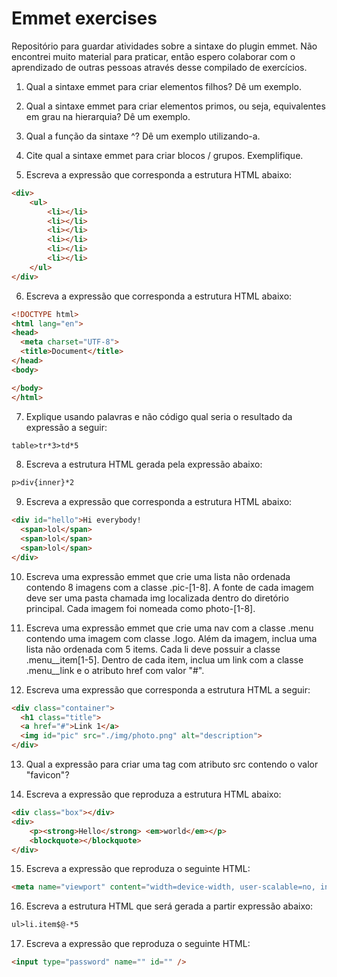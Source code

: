 # Emmet exercises  
Repositório para guardar atividades sobre a sintaxe do plugin emmet. Não encontrei muito material para praticar, então espero colaborar com o aprendizado de outras pessoas através desse compilado de exercícios.

1) Qual a sintaxe emmet para criar elementos filhos? Dê um exemplo.

2) Qual a sintaxe emmet para criar elementos primos, ou seja, equivalentes em grau na hierarquia? Dê um exemplo.

3) Qual a função da sintaxe ^? Dê um exemplo utilizando-a.

4) Cite qual a sintaxe emmet para criar blocos / grupos. Exemplifique.

5) Escreva a expressão que corresponda a estrutura HTML abaixo:
```html
<div>
    <ul>
        <li></li>
        <li></li>
        <li></li>
        <li></li>
        <li></li>
        <li></li>
    </ul>
</div>
```
6) Escreva a expressão que corresponda a estrutura HTML abaixo:
```html
<!DOCTYPE html>
<html lang="en">
<head>
  <meta charset="UTF-8">
  <title>Document</title>
</head>
<body>

</body>
</html>
```
7) Explique usando palavras e não código qual seria o resultado da expressão a seguir:
```html
table>tr*3>td*5
```
8) Escreva a estrutura HTML gerada pela expressão abaixo:
```html
p>div{inner}*2
```
9) Escreva a expressão que corresponda a estrutura HTML abaixo:
```html
<div id="hello">Hi everybody!
  <span>lol</span>
  <span>lol</span>
  <span>lol</span>
</div>
```
10) Escreva uma expressão emmet que crie uma lista não ordenada contendo 8 imagens com a classe .pic-[1-8]. A fonte de cada imagem deve ser uma pasta chamada img localizada dentro do diretório principal. Cada imagem foi nomeada como photo-[1-8].

11) Escreva uma expressão emmet que crie uma nav com a classe .menu contendo uma imagem com classe .logo. Além da imagem, inclua uma lista não ordenada com 5 items.
Cada li deve possuir a classe .menu__item[1-5]. Dentro de cada item, inclua um link com a classe .menu__link e o atributo href com valor "#".

12) Escreva uma expressão que corresponda a estrutura HTML a seguir:
```html
<div class="container">
  <h1 class="title">
  <a href="#">Link 1</a>
  <img id="pic" src="./img/photo.png" alt="description">
</div>
```
13) Qual a expressão para criar uma tag <link> com atributo src contendo o valor "favicon"?

14) Escreva a expressão que reproduza a estrutura HTML abaixo:
```html
<div class="box"></div>
<div>
    <p><strong>Hello</strong> <em>world</em></p>
    <blockquote></blockquote>
</div>
```
15) Escreva a expressão que reproduza o seguinte HTML:
```html
<meta name="viewport" content="width=device-width, user-scalable=no, initial-scale=1.0, maximum-scale=1.0, minimum-scale=1.0" />
```
16) Escreva a estrutura HTML que será gerada a partir expressão abaixo:
```html
ul>li.item$@-*5
```

17) Escreva a expressão que reproduza o seguinte HTML:
```html
<input type="password" name="" id="" />
```
